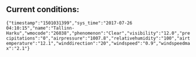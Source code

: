 ## Current conditions: 
 ``` {"timestamp":"1501031399","sys_time":"2017-07-26 04:10:15","name":"Tallinn-Harku","wmocode":"26038","phenomenon":"Clear","visibility":"12.0","precipitations":"0","airpressure":"1007.8","relativehumidity":"100","airtemperature":"12.1","winddirection":"20","windspeed":"0.9","windspeedmax":"2.1"} ```
